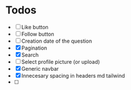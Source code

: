 # Todos

- [ ] Like button
- [ ] Follow button
- [ ] Creation date of the question
- [x] Pagination
- [x] Search
- [ ] Select profile picture (or upload)
- [x] Generic navbar
- [x] Innecesary spacing in headers md tailwind
- [ ] 